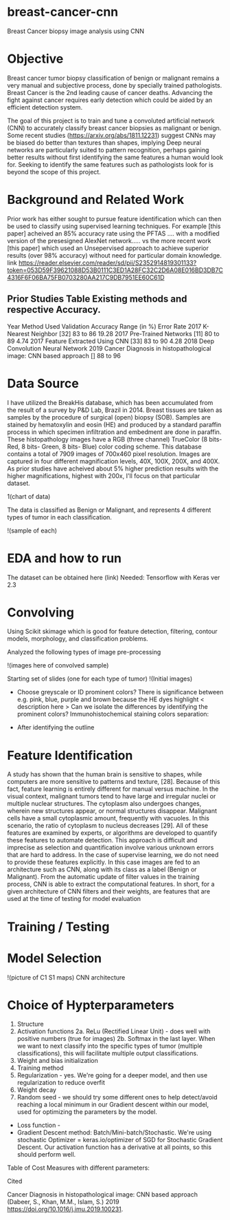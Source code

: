 # breast-cancer-cnn
Breast Cancer biopsy image analysis using CNN

# Objective
Breast cancer tumor biopsy classification of benign or malignant remains a very manual and subjective process, done by specially trained pathologists.  Breast Cancer is the 2nd leading cause of cancer deaths.  Advancing the fight against cancer requires early detection which could be aided by an efficient detection system. 

The goal of this project is to train and tune a convoluted artificial network (CNN) to accurately classify breast cancer biopsies as malignant or benign.  Some recent studies (https://arxiv.org/abs/1811.12231) suggest CNNs may be biased do better than textures than shapes, implying Deep neural networks are particularly suited to pattern recognition, perhaps gaining better results without first identifying the same features a human would look for.  Seeking to identify the same features such as pathologists look for is beyond the scope of this project.

# Background and Related Work
Prior work has either sought to pursue feature identification which can then be used to classify using supervised learning techniques.  For example [this paper] acheived an 85% accuracy rate using the PFTAS  .... with a modified version of the presesigned AlexNet network.....   vs the more recent work [this paper] which used an Unsepervised approach to achieve superior results (over 98% accuracy) without need for particular domain knowledge.  
link https://reader.elsevier.com/reader/sd/pii/S2352914819301133?token=053D59F39621088D53B0111C3ED1A28FC32C2D6A08E016BD3DB7C4316F6F06BA75FB0703280AA217C9DB7951EE60C61D


Prior Studies Table
Existing methods and respective Accuracy.  
------
Year    Method Used         Validation Accuracy Range (in %)    Error Rate 
2017    K-Nearest Neighbor [32] 83 to 86 19.28 
2017    Pre-Trained Networks [11] 80 to 89 4.74 
2017    Feature Extracted Using CNN [33] 83 to 90 4.28 
2018    Deep Convolution Neural Network
2019    Cancer Diagnosis in histopathological image: CNN based approach [] 88 to 96 

# Data Source
I have utilized the BreakHis database, which has been accumulated from the result of a survey by P&D Lab, Brazil in 2014. Breast tissues are taken as samples by the procedure of surgical (open) biopsy (SOB). Samples are stained by hematoxylin and eosin (HE) and produced by a standard paraffin process in which specimen infiltration and embedment are done in paraffin. These histopathology images have a RGB (three channel) TrueColor (8 bits- Red, 8 bits- Green, 8 bits- Blue) color coding scheme. This database contains a total of 7909 images of 700x460 pixel resolution. Images are captured in four different magnification levels, 40X, 100X, 200X, and 400X.  As prior studies have acheived about 5% higher prediction results with the higher magnifications, highest with 200x, I'll focus on that particular dataset.    

1(chart of data)

The data is classified as Benign or Malignant, and represents 4 different types of tumor in each classification.  

!(sample of each)





# EDA and how to run
The dataset can be obtained here (link)
Needed: Tensorflow with Keras ver 2.3


# Convolving
Using Scikit skimage which is good for feature detection, filtering, contour models, morphology, and classification problems.

Analyzed the following types of image pre-processing

!(images here of convolved sample)

Starting set of slides (one for each type of tumor)
!(Initial images)

- Choose greyscale or ID prominent colors?  There is significance between e.g. pink, blue, purple and brown because the HE dyes highlight
< description here >
Can we isolate the differences by identifying the prominent colors? 
Immunohistochemical staining colors separation:



- After identifying the outline
<images here>

# Feature Identification
A study has shown that the human brain is sensitive to shapes, while computers are more sensitive to patterns and texture, [28]. Because of this fact, feature learning is entirely different for manual versus machine. In the visual context, malignant tumors tend to have large and irregular nuclei or multiple nuclear structures. The cytoplasm also undergoes changes, wherein new structures appear, or normal structures disappear. Malignant cells have a small cytoplasmic amount, frequently with vacuoles. In this scenario, the ratio of cytoplasm to nucleus decreases [29]. All of these features are examined by experts, or algorithms are developed to quantify these features to automate detection. This approach is difficult and imprecise as selection and quantification involve various unknown errors that are hard to address. In the case of supervise learning, we do not need to provide these features explicitly. In this case images are fed to an architecture such as CNN, along with its class as a label (Benign or Malignant). From the automatic update of filter values in the training process, CNN is able to extract the computational features. In short, for a given architecture of CNN filters and their weights, are features that are used at the time of testing for model evaluation



# Training / Testing


# Model Selection

!(picture of C1 S1 maps) CNN architecture

# Choice of Hypterparameters

1. Structure
2. Activation functions
    2a. ReLu (Rectified Linear Unit) - does well with positive numbers (true for images)
    2b. Softmax in the last layer.  When we want to next classify into the specific types of tumor (multiple classifications), this will facilitate multiple output classifications.
3. Weight and bias initialization
4. Training method
5. Regularization - yes.  We're going for a deeper model, and then use regularization to reduce overfit
6. Weight decay
7. Random seed - we should try some different ones to help detect/avoid reaching a local minimum in our Gradient descent within our model, used for optimizing the parameters by the model.

* Loss function - <formula here>
* Gradient Descent method:  Batch/Mini-batch/Stochastic.  We're using stochastic 
   Optimizer = keras.io/optimizer of SGD for Stochastic Gradient Descent.  Our activation function has a derivative at all points, so this should perform well. 


Table of Cost Measures with different parameters:

Cited

Cancer Diagnosis in histopathological image: CNN based approach (Dabeer, S., Khan, M.M., Islam, S.) 2019
 https://doi.org/10.1016/j.imu.2019.100231.



